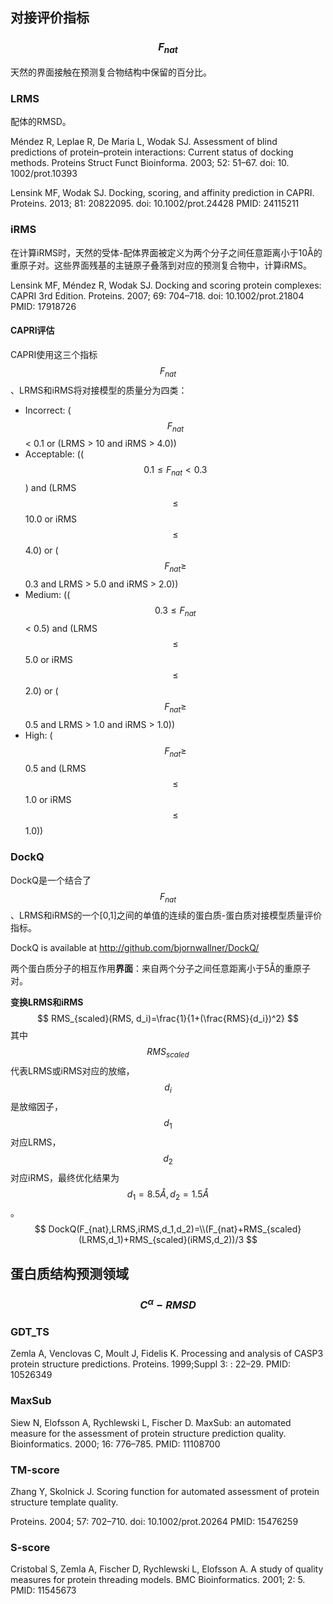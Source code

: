 ## 对接评价指标

### $$F_{nat}$$

天然的界面接触在预测复合物结构中保留的百分比。

### LRMS

配体的RMSD。

Méndez R, Leplae R, De Maria L, Wodak SJ. Assessment of blind predictions of protein–protein interactions: Current status of docking methods. Proteins Struct Funct Bioinforma. 2003; 52: 51–67. doi: 10. 1002/prot.10393

Lensink MF, Wodak SJ. Docking, scoring, and affinity prediction in CAPRI. Proteins. 2013; 81: 20822095. doi: 10.1002/prot.24428 PMID: 24115211

### iRMS

在计算iRMS时，天然的受体-配体界面被定义为两个分子之间任意距离小于10Å的重原子对。这些界面残基的主链原子叠落到对应的预测复合物中，计算iRMS。

Lensink MF, Méndez R, Wodak SJ. Docking and scoring protein complexes: CAPRI 3rd Edition. Proteins. 2007; 69: 704–718. doi: 10.1002/prot.21804 PMID: 17918726

#### CAPRI评估

CAPRI使用这三个指标$$F_{nat}$$、LRMS和iRMS将对接模型的质量分为四类：

- Incorrect: ($$F_{nat}$$ < 0.1 or (LRMS > 10 and iRMS > 4.0))
- Acceptable: (($$0.1 \leqslant F_{nat} < 0.3$$) and (LRMS$$\leqslant$$ 10.0 or iRMS$$\leqslant$$ 4.0) or ($$F_{nat} \geqslant$$ 0.3 and LRMS > 5.0 and iRMS > 2.0))
- Medium: (($$ 0.3\leqslant F_{nat}$$ < 0.5) and (LRMS $$\leqslant$$5.0 or iRMS $$\leqslant$$2.0) or ($$F_{nat}\geqslant$$  0.5 and LRMS > 1.0 and iRMS > 1.0))
- High: ($$F_{nat} \geqslant$$ 0.5 and (LRMS $$\leqslant$$ 1.0 or iRMS $$\leqslant$$ 1.0))



### DockQ

DockQ是一个结合了$$F_{nat}$$、LRMS和iRMS的一个[0,1]之间的单值的连续的蛋白质-蛋白质对接模型质量评价指标。

DockQ is available at http://github.com/bjornwallner/DockQ/

两个蛋白质分子的相互作用**界面**：来自两个分子之间任意距离小于5Å的重原子对。

**变换LRMS和iRMS**
$$
RMS_{scaled}(RMS, d_i)=\frac{1}{1+(\frac{RMS}{d_i})^2}
$$
其中$$RMS_{scaled}$$代表LRMS或iRMS对应的放缩，$$d_i$$是放缩因子，$$d_1$$对应LRMS，$$d_2$$对应iRMS，最终优化结果为$$d_1=8.5Å, d_2=1.5Å$$。
$$
DockQ(F_{nat},LRMS,iRMS,d_1,d_2)=\\(F_{nat}+RMS_{scaled}(LRMS,d_1)+RMS_{scaled}(iRMS,d_2))/3
$$



## 蛋白质结构预测领域

### $$C^{\alpha}-RMSD$$

### GDT_TS

Zemla A, Venclovas C, Moult J, Fidelis K. Processing and analysis of CASP3 protein structure predictions. Proteins. 1999;Suppl 3: : 22–29. PMID: 10526349

### MaxSub

Siew N, Elofsson A, Rychlewski L, Fischer D. MaxSub: an automated measure for the assessment of protein structure prediction quality. Bioinformatics. 2000; 16: 776–785. PMID: 11108700

### TM-score

Zhang Y, Skolnick J. Scoring function for automated assessment of protein structure template quality.

Proteins. 2004; 57: 702–710. doi: 10.1002/prot.20264 PMID: 15476259

### S-score

Cristobal S, Zemla A, Fischer D, Rychlewski L, Elofsson A. A study of quality measures for protein threading models. BMC Bioinformatics. 2001; 2: 5. PMID: 11545673